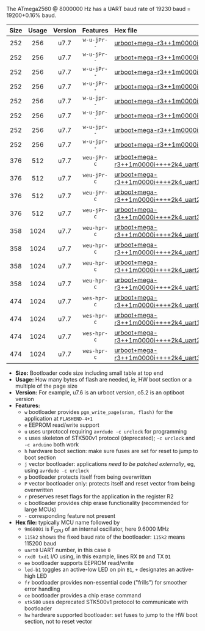 The ATmega2560 @ 8000000 Hz has a UART baud rate of 19230 baud = 19200+0.16% baud.

|Size|Usage|Version|Features|Hex file|
|:-:|:-:|:-:|:-:|:--|
|252|256|u7.7|`w-u-jPr--`|[urboot+mega-r3++1m0000i++++2k4_uart0_rxe0_txe1_led+b7.hex](https://raw.githubusercontent.com/stefanrueger/urboot.hex/main/boards/mega-r3/internal_oscillator/fint++1m0000_Hz/br++++2k4_bps/urboot+mega-r3++1m0000i++++2k4_uart0_rxe0_txe1_led+b7.hex)|
|252|256|u7.7|`w-u-jPr--`|[urboot+mega-r3++1m0000i++++2k4_uart1_rxd2_txd3_led+b7.hex](https://raw.githubusercontent.com/stefanrueger/urboot.hex/main/boards/mega-r3/internal_oscillator/fint++1m0000_Hz/br++++2k4_bps/urboot+mega-r3++1m0000i++++2k4_uart1_rxd2_txd3_led+b7.hex)|
|252|256|u7.7|`w-u-jPr--`|[urboot+mega-r3++1m0000i++++2k4_uart2_rxh0_txh1_led+b7.hex](https://raw.githubusercontent.com/stefanrueger/urboot.hex/main/boards/mega-r3/internal_oscillator/fint++1m0000_Hz/br++++2k4_bps/urboot+mega-r3++1m0000i++++2k4_uart2_rxh0_txh1_led+b7.hex)|
|252|256|u7.7|`w-u-jPr--`|[urboot+mega-r3++1m0000i++++2k4_uart3_rxj0_txj1_led+b7.hex](https://raw.githubusercontent.com/stefanrueger/urboot.hex/main/boards/mega-r3/internal_oscillator/fint++1m0000_Hz/br++++2k4_bps/urboot+mega-r3++1m0000i++++2k4_uart3_rxj0_txj1_led+b7.hex)|
|252|256|u7.7|`w-u-jpr--`|[urboot+mega-r3++1m0000i++++2k4_uart0_rxe0_txe1_led+b7_fr.hex](https://raw.githubusercontent.com/stefanrueger/urboot.hex/main/boards/mega-r3/internal_oscillator/fint++1m0000_Hz/br++++2k4_bps/urboot+mega-r3++1m0000i++++2k4_uart0_rxe0_txe1_led+b7_fr.hex)|
|252|256|u7.7|`w-u-jpr--`|[urboot+mega-r3++1m0000i++++2k4_uart1_rxd2_txd3_led+b7_fr.hex](https://raw.githubusercontent.com/stefanrueger/urboot.hex/main/boards/mega-r3/internal_oscillator/fint++1m0000_Hz/br++++2k4_bps/urboot+mega-r3++1m0000i++++2k4_uart1_rxd2_txd3_led+b7_fr.hex)|
|252|256|u7.7|`w-u-jpr--`|[urboot+mega-r3++1m0000i++++2k4_uart2_rxh0_txh1_led+b7_fr.hex](https://raw.githubusercontent.com/stefanrueger/urboot.hex/main/boards/mega-r3/internal_oscillator/fint++1m0000_Hz/br++++2k4_bps/urboot+mega-r3++1m0000i++++2k4_uart2_rxh0_txh1_led+b7_fr.hex)|
|252|256|u7.7|`w-u-jpr--`|[urboot+mega-r3++1m0000i++++2k4_uart3_rxj0_txj1_led+b7_fr.hex](https://raw.githubusercontent.com/stefanrueger/urboot.hex/main/boards/mega-r3/internal_oscillator/fint++1m0000_Hz/br++++2k4_bps/urboot+mega-r3++1m0000i++++2k4_uart3_rxj0_txj1_led+b7_fr.hex)|
|376|512|u7.7|`weu-jPr-c`|[urboot+mega-r3++1m0000i++++2k4_uart0_rxe0_txe1_ee_led+b7_fr_ce.hex](https://raw.githubusercontent.com/stefanrueger/urboot.hex/main/boards/mega-r3/internal_oscillator/fint++1m0000_Hz/br++++2k4_bps/urboot+mega-r3++1m0000i++++2k4_uart0_rxe0_txe1_ee_led+b7_fr_ce.hex)|
|376|512|u7.7|`weu-jPr-c`|[urboot+mega-r3++1m0000i++++2k4_uart1_rxd2_txd3_ee_led+b7_fr_ce.hex](https://raw.githubusercontent.com/stefanrueger/urboot.hex/main/boards/mega-r3/internal_oscillator/fint++1m0000_Hz/br++++2k4_bps/urboot+mega-r3++1m0000i++++2k4_uart1_rxd2_txd3_ee_led+b7_fr_ce.hex)|
|376|512|u7.7|`weu-jPr-c`|[urboot+mega-r3++1m0000i++++2k4_uart2_rxh0_txh1_ee_led+b7_fr_ce.hex](https://raw.githubusercontent.com/stefanrueger/urboot.hex/main/boards/mega-r3/internal_oscillator/fint++1m0000_Hz/br++++2k4_bps/urboot+mega-r3++1m0000i++++2k4_uart2_rxh0_txh1_ee_led+b7_fr_ce.hex)|
|376|512|u7.7|`weu-jPr-c`|[urboot+mega-r3++1m0000i++++2k4_uart3_rxj0_txj1_ee_led+b7_fr_ce.hex](https://raw.githubusercontent.com/stefanrueger/urboot.hex/main/boards/mega-r3/internal_oscillator/fint++1m0000_Hz/br++++2k4_bps/urboot+mega-r3++1m0000i++++2k4_uart3_rxj0_txj1_ee_led+b7_fr_ce.hex)|
|358|1024|u7.7|`weu-hpr-c`|[urboot+mega-r3++1m0000i++++2k4_uart0_rxe0_txe1_ee_led+b7_fr_ce_hw.hex](https://raw.githubusercontent.com/stefanrueger/urboot.hex/main/boards/mega-r3/internal_oscillator/fint++1m0000_Hz/br++++2k4_bps/urboot+mega-r3++1m0000i++++2k4_uart0_rxe0_txe1_ee_led+b7_fr_ce_hw.hex)|
|358|1024|u7.7|`weu-hpr-c`|[urboot+mega-r3++1m0000i++++2k4_uart1_rxd2_txd3_ee_led+b7_fr_ce_hw.hex](https://raw.githubusercontent.com/stefanrueger/urboot.hex/main/boards/mega-r3/internal_oscillator/fint++1m0000_Hz/br++++2k4_bps/urboot+mega-r3++1m0000i++++2k4_uart1_rxd2_txd3_ee_led+b7_fr_ce_hw.hex)|
|358|1024|u7.7|`weu-hpr-c`|[urboot+mega-r3++1m0000i++++2k4_uart2_rxh0_txh1_ee_led+b7_fr_ce_hw.hex](https://raw.githubusercontent.com/stefanrueger/urboot.hex/main/boards/mega-r3/internal_oscillator/fint++1m0000_Hz/br++++2k4_bps/urboot+mega-r3++1m0000i++++2k4_uart2_rxh0_txh1_ee_led+b7_fr_ce_hw.hex)|
|358|1024|u7.7|`weu-hpr-c`|[urboot+mega-r3++1m0000i++++2k4_uart3_rxj0_txj1_ee_led+b7_fr_ce_hw.hex](https://raw.githubusercontent.com/stefanrueger/urboot.hex/main/boards/mega-r3/internal_oscillator/fint++1m0000_Hz/br++++2k4_bps/urboot+mega-r3++1m0000i++++2k4_uart3_rxj0_txj1_ee_led+b7_fr_ce_hw.hex)|
|474|1024|u7.7|`wes-hpr-c`|[urboot+mega-r3++1m0000i++++2k4_uart0_rxe0_txe1_ee_led+b7_fr_ce_stk500_hw.hex](https://raw.githubusercontent.com/stefanrueger/urboot.hex/main/boards/mega-r3/internal_oscillator/fint++1m0000_Hz/br++++2k4_bps/urboot+mega-r3++1m0000i++++2k4_uart0_rxe0_txe1_ee_led+b7_fr_ce_stk500_hw.hex)|
|474|1024|u7.7|`wes-hpr-c`|[urboot+mega-r3++1m0000i++++2k4_uart1_rxd2_txd3_ee_led+b7_fr_ce_stk500_hw.hex](https://raw.githubusercontent.com/stefanrueger/urboot.hex/main/boards/mega-r3/internal_oscillator/fint++1m0000_Hz/br++++2k4_bps/urboot+mega-r3++1m0000i++++2k4_uart1_rxd2_txd3_ee_led+b7_fr_ce_stk500_hw.hex)|
|474|1024|u7.7|`wes-hpr-c`|[urboot+mega-r3++1m0000i++++2k4_uart2_rxh0_txh1_ee_led+b7_fr_ce_stk500_hw.hex](https://raw.githubusercontent.com/stefanrueger/urboot.hex/main/boards/mega-r3/internal_oscillator/fint++1m0000_Hz/br++++2k4_bps/urboot+mega-r3++1m0000i++++2k4_uart2_rxh0_txh1_ee_led+b7_fr_ce_stk500_hw.hex)|
|474|1024|u7.7|`wes-hpr-c`|[urboot+mega-r3++1m0000i++++2k4_uart3_rxj0_txj1_ee_led+b7_fr_ce_stk500_hw.hex](https://raw.githubusercontent.com/stefanrueger/urboot.hex/main/boards/mega-r3/internal_oscillator/fint++1m0000_Hz/br++++2k4_bps/urboot+mega-r3++1m0000i++++2k4_uart3_rxj0_txj1_ee_led+b7_fr_ce_stk500_hw.hex)|

- **Size:** Bootloader code size including small table at top end
- **Usage:** How many bytes of flash are needed, ie, HW boot section or a multiple of the page size
- **Version:** For example, u7.6 is an urboot version, o5.2 is an optiboot version
- **Features:**
  + `w` bootloader provides `pgm_write_page(sram, flash)` for the application at `FLASHEND-4+1`
  + `e` EEPROM read/write support
  + `u` uses urprotocol requiring `avrdude -c urclock` for programming
  + `s` uses skeleton of STK500v1 protocol (deprecated); `-c urclock` and `-c arduino` both work
  + `h` hardware boot section: make sure fuses are set for reset to jump to boot section
  + `j` vector bootloader: applications *need to be patched externally*, eg, using `avrdude -c urclock`
  + `p` bootloader protects itself from being overwritten
  + `P` vector bootloader only: protects itself and reset vector from being overwritten
  + `r` preserves reset flags for the application in the register R2
  + `c` bootloader provides chip erase functionality (recommended for large MCUs)
  + `-` corresponding feature not present
- **Hex file:** typically MCU name followed by
  + `9m6000i` is F<sub>CPU</sub> of an internal oscillator, here 9.6000 MHz
  + `115k2` shows the fixed baud rate of the bootloader: `115k2` means 115200 baud
  + `uart0` UART number, in this case `0`
  + `rxd0 txd1` I/O using, in this example, lines RX `D0` and TX `D1`
  + `ee` bootloader supports EEPROM read/write
  + `led-b1` toggles an active-low LED on pin `B1`, `+` designates an active-high LED
  + `fr` bootloader provides non-essential code ("frills") for smoother error handling
  + `ce` bootloader provides a chip erase command
  + `stk500` uses deprecated STK500v1 protocol to communicate with bootloader
  + `hw` hardware supported bootloader: set fuses to jump to the HW boot section, not to reset vector
